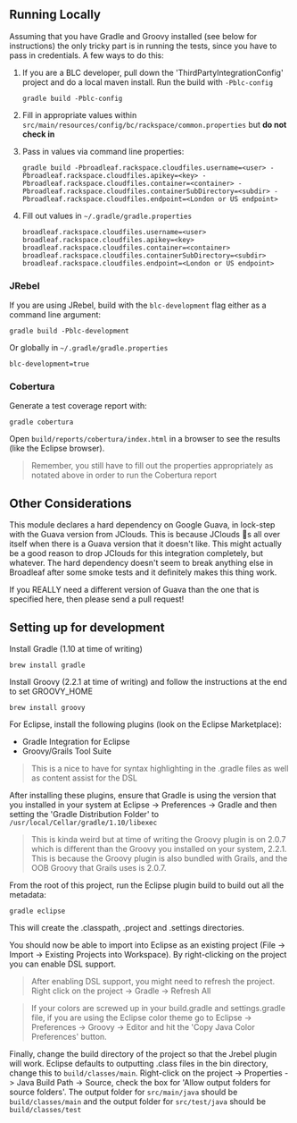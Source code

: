 ## Running Locally
Assuming that you have Gradle and Groovy installed (see below for instructions) the only tricky part is in running the tests, since you have to pass in credentials. A few ways to do this:

1. If you are a BLC developer, pull down the 'ThirdPartyIntegrationConfig' project and do a local maven install. Run the build with `-Pblc-config`

	```console
	gradle build -Pblc-config
	```

2. Fill in appropriate values within `src/main/resources/config/bc/rackspace/common.properties` but **do not check in**

3. Pass in values via command line properties:

	```console
	gradle build -Pbroadleaf.rackspace.cloudfiles.username=<user> -Pbroadleaf.rackspace.cloudfiles.apikey=<key> -Pbroadleaf.rackspace.cloudfiles.container=<container> -Pbroadleaf.rackspace.cloudfiles.containerSubDirectory=<subdir> -Pbroadleaf.rackspace.cloudfiles.endpoint=<London or US endpoint>
	```

4. Fill out values in `~/.gradle/gradle.properties`

	```properties
	broadleaf.rackspace.cloudfiles.username=<user>
	broadleaf.rackspace.cloudfiles.apikey=<key>
	broadleaf.rackspace.cloudfiles.container=<container>
	broadleaf.rackspace.cloudfiles.containerSubDirectory=<subdir>
	broadleaf.rackspace.cloudfiles.endpoint=<London or US endpoint>
	```

### JRebel
If you are using JRebel, build with the `blc-development` flag either as a command line argument:

```console
gradle build -Pblc-development
```

Or globally in `~/.gradle/gradle.properties`

```properties
blc-development=true
```

### Cobertura
Generate a test coverage report with:

```console
gradle cobertura
```

Open `build/reports/cobertura/index.html` in a browser to see the results (like the Eclipse browser).

> Remember, you still have to fill out the properties appropriately as notated above in order to run the Cobertura report

## Other Considerations
This module declares a hard dependency on Google Guava, in lock-step with the Guava version from JClouds. This is because JClouds :shit:s all over itself when there is a Guava version that it doesn't like. This might actually be a good reason to drop JClouds for this integration completely, but whatever. The hard dependency doesn't seem to break anything else in Broadleaf after some smoke tests and it definitely makes this thing work.

If you REALLY need a different version of Guava than the one that is specified here, then please send a pull request!

## Setting up for development
Install Gradle (1.10 at time of writing)

```console
brew install gradle
```

Install Groovy (2.2.1 at time of writing) and follow the instructions at the end to set GROOVY_HOME

```console
brew install groovy
```

For Eclipse, install the following plugins (look on the Eclipse Marketplace):

- Gradle Integration for Eclipse
- Groovy/Grails Tool Suite

> This is a nice to have for syntax highlighting in the .gradle files as well as content assist for the DSL

After installing these plugins, ensure that Gradle is using the version that you installed in your system at Eclipse -> Preferences -> Gradle and then setting the 'Gradle Distribution Folder' to `/usr/local/Cellar/gradle/1.10/libexec`

> This is kinda weird but at time of writing the Groovy plugin is on 2.0.7 which is different than the Groovy you installed on your system, 2.2.1. This is because the Groovy plugin is also bundled with Grails, and the OOB Groovy that Grails uses is 2.0.7.

From the root of this project, run the Eclipse plugin build to build out all the metadata:

```console
gradle eclipse
```

This will create the .classpath, .project and .settings directories.

You should now be able to import into Eclipse as an existing project (File -> Import -> Existing Projects into Workspace). By right-clicking on the project you can enable DSL support.

> After enabling DSL support, you might need to refresh the project. Right click on the project -> Gradle -> Refresh All

> If your colors are screwed up in your build.gradle and settings.gradle file, if you are using the Eclipse color theme go to Eclipse -> Preferences -> Groovy -> Editor and hit the 'Copy Java Color Preferences' button.

Finally, change the build directory of the project so that the Jrebel plugin will work. Eclipse defaults to outputting .class files in the bin directory, change this to `build/classes/main`. Right-click on the project -> Properties -> Java Build Path -> Source, check the box for 'Allow output folders for source folders'. The output folder for `src/main/java` should be `build/classes/main` and the output folder for `src/test/java` should be `build/classes/test`
